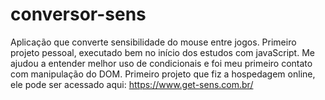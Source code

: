 # conversor-sens
Aplicação que converte sensibilidade do mouse entre jogos. 
Primeiro projeto pessoal, executado bem no início dos estudos com javaScript. Me ajudou a entender melhor uso de condicionais e foi meu primeiro contato com manipulação do DOM.
Primeiro projeto que fiz a hospedagem online, ele pode ser acessado aqui: https://www.get-sens.com.br/
